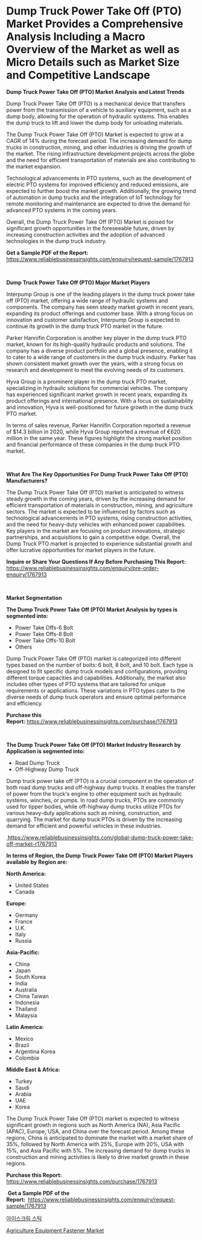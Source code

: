 <p><h1>Dump Truck Power Take Off (PTO) Market Provides a Comprehensive Analysis Including a Macro Overview of the Market as well as Micro Details such as Market Size and Competitive Landscape</h1></p><p><strong>Dump Truck Power Take Off (PTO) Market Analysis and Latest Trends</strong></p>
<p><p>Dump Truck Power Take Off (PTO) is a mechanical device that transfers power from the transmission of a vehicle to auxiliary equipment, such as a dump body, allowing for the operation of hydraulic systems. This enables the dump truck to lift and lower the dump body for unloading materials.</p><p>The Dump Truck Power Take Off (PTO) Market is expected to grow at a CAGR of 14% during the forecast period. The increasing demand for dump trucks in construction, mining, and other industries is driving the growth of the market. The rising infrastructure development projects across the globe and the need for efficient transportation of materials are also contributing to the market expansion.</p><p>Technological advancements in PTO systems, such as the development of electric PTO systems for improved efficiency and reduced emissions, are expected to further boost the market growth. Additionally, the growing trend of automation in dump trucks and the integration of IoT technology for remote monitoring and maintenance are expected to drive the demand for advanced PTO systems in the coming years.</p><p>Overall, the Dump Truck Power Take Off (PTO) Market is poised for significant growth opportunities in the foreseeable future, driven by increasing construction activities and the adoption of advanced technologies in the dump truck industry.</p></p>
<p><strong>Get a Sample PDF of the Report:&nbsp;</strong> <a href="https://www.reliablebusinessinsights.com/enquiry/request-sample/1767913">https://www.reliablebusinessinsights.com/enquiry/request-sample/1767913</a></p>
<p>&nbsp;</p>
<p><strong>Dump Truck Power Take Off (PTO) Major Market Players</strong></p>
<p><p>Interpump Group is one of the leading players in the dump truck power take off (PTO) market, offering a wide range of hydraulic systems and components. The company has seen steady market growth in recent years, expanding its product offerings and customer base. With a strong focus on innovation and customer satisfaction, Interpump Group is expected to continue its growth in the dump truck PTO market in the future.</p><p>Parker Hannifin Corporation is another key player in the dump truck PTO market, known for its high-quality hydraulic products and solutions. The company has a diverse product portfolio and a global presence, enabling it to cater to a wide range of customers in the dump truck industry. Parker has shown consistent market growth over the years, with a strong focus on research and development to meet the evolving needs of its customers.</p><p>Hyva Group is a prominent player in the dump truck PTO market, specializing in hydraulic solutions for commercial vehicles. The company has experienced significant market growth in recent years, expanding its product offerings and international presence. With a focus on sustainability and innovation, Hyva is well-positioned for future growth in the dump truck PTO market.</p><p>In terms of sales revenue, Parker Hannifin Corporation reported a revenue of $14.3 billion in 2020, while Hyva Group reported a revenue of €620 million in the same year. These figures highlight the strong market position and financial performance of these companies in the dump truck PTO market.</p></p>
<p>&nbsp;</p>
<p><strong>What Are The Key Opportunities For Dump Truck Power Take Off (PTO) Manufacturers?</strong></p>
<p><p>The Dump Truck Power Take Off (PTO) market is anticipated to witness steady growth in the coming years, driven by the increasing demand for efficient transportation of materials in construction, mining, and agriculture sectors. The market is expected to be influenced by factors such as technological advancements in PTO systems, rising construction activities, and the need for heavy-duty vehicles with enhanced power capabilities. Key players in the market are focusing on product innovations, strategic partnerships, and acquisitions to gain a competitive edge. Overall, the Dump Truck PTO market is projected to experience substantial growth and offer lucrative opportunities for market players in the future.</p></p>
<p><strong>Inquire or Share Your Questions If Any Before Purchasing This Report:</strong> <a href="https://www.reliablebusinessinsights.com/enquiry/pre-order-enquiry/1767913">https://www.reliablebusinessinsights.com/enquiry/pre-order-enquiry/1767913</a></p>
<p>&nbsp;</p>
<p><strong>Market Segmentation</strong></p>
<p><strong>The Dump Truck Power Take Off (PTO) Market Analysis by types is segmented into:</strong></p>
<p><ul><li>Power Take Offs-6 Bolt</li><li>Power Take Offs-8 Bolt</li><li>Power Take Offs-10 Bolt</li><li>Others</li></ul></p>
<p><p>Dump Truck Power Take Off (PTO) market is categorized into different types based on the number of bolts: 6 bolt, 8 bolt, and 10 bolt. Each type is designed to fit specific dump truck models and configurations, providing different torque capacities and capabilities. Additionally, the market also includes other types of PTO systems that are tailored for unique requirements or applications. These variations in PTO types cater to the diverse needs of dump truck operators and ensure optimal performance and efficiency.</p></p>
<p><strong>Purchase this Report:&nbsp;</strong><a href="https://www.reliablebusinessinsights.com/purchase/1767913">https://www.reliablebusinessinsights.com/purchase/1767913</a></p>
<p>&nbsp;</p>
<p><strong>The Dump Truck Power Take Off (PTO) Market Industry Research by Application is segmented into:</strong></p>
<p><ul><li>Road Dump Truck</li><li>Off-Highway Dump Truck</li></ul></p>
<p><p>Dump truck power take off (PTO) is a crucial component in the operation of both road dump trucks and off-highway dump trucks. It enables the transfer of power from the truck's engine to other equipment such as hydraulic systems, winches, or pumps. In road dump trucks, PTOs are commonly used for tipper bodies, while off-highway dump trucks utilize PTOs for various heavy-duty applications such as mining, construction, and quarrying. The market for dump truck PTOs is driven by the increasing demand for efficient and powerful vehicles in these industries.</p></p>
<p><a href="https://www.reliablebusinessinsights.com/global-dump-truck-power-take-off-market-r1767913">&nbsp;https://www.reliablebusinessinsights.com/global-dump-truck-power-take-off-market-r1767913</a></p>
<p><strong>In terms of Region, the Dump Truck Power Take Off (PTO) Market Players available by Region are:</strong></p>
<p>
    <p> <strong> North America: </strong>
        <ul>
            <li>United States</li>
            <li>Canada</li>
        </ul>
        </p> 
    <p> <strong> Europe: </strong>
        <ul>
            <li>Germany</li>
            <li>France</li>
            <li>U.K.</li>
            <li>Italy</li>
            <li>Russia</li>
        </ul>
        </p> 
    <p> <strong> Asia-Pacific: </strong>
        <ul>
            <li>China</li>
            <li>Japan</li>
            <li>South Korea</li>
            <li>India</li>
            <li>Australia</li>
            <li>China Taiwan</li>
            <li>Indonesia</li>
            <li>Thailand</li>
            <li>Malaysia</li>
        </ul>
        </p> 
    <p> <strong> Latin America: </strong>
        <ul>
            <li>Mexico</li>
            <li>Brazil</li>
            <li>Argentina Korea</li>
            <li>Colombia</li>
        </ul>
        </p> 
    <p> <strong> Middle East & Africa: </strong>
        <ul>
            <li>Turkey</li>
            <li>Saudi</li>
            <li>Arabia</li>
            <li>UAE</li>
            <li>Korea</li>
        </ul>
    </p>
    </p>
<p><p>The Dump Truck Power Take Off (PTO) market is expected to witness significant growth in regions such as North America (NA), Asia Pacific (APAC), Europe, USA, and China over the forecast period. Among these regions, China is anticipated to dominate the market with a market share of 35%, followed by North America with 25%, Europe with 20%, USA with 15%, and Asia Pacific with 5%. The increasing demand for dump trucks in construction and mining activities is likely to drive market growth in these regions.</p></p>
<p><strong>Purchase this Report: </strong><a href="https://www.reliablebusinessinsights.com/purchase/1767913">https://www.reliablebusinessinsights.com/purchase/1767913</a></p>
<p>&nbsp;<strong>Get a Sample PDF of the Report:&nbsp;&nbsp;</strong><a href="https://www.reliablebusinessinsights.com/enquiry/request-sample/1767913">https://www.reliablebusinessinsights.com/enquiry/request-sample/1767913</a></p>
<p><strong></strong></p>
<p><p><a href="https://github.com/mpodehpw07370073/Market-Research-Report-List-3/blob/main/332982870524.md">아이스크림 스틱</a></p><p><a href="https://github.com/hannahforsyth9786/Market-Research-Report-List-1/blob/main/agriculture-equipment-fastener-market.md">Agriculture Equipment Fastener Market</a></p></p>